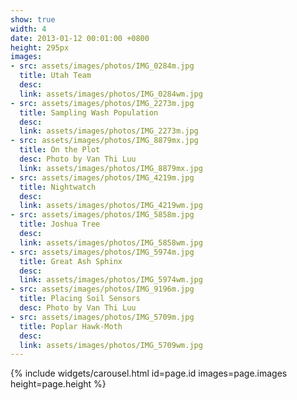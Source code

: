 ```yaml
---
show: true
width: 4
date: 2013-01-12 00:01:00 +0800
height: 295px
images:
- src: assets/images/photos/IMG_0284m.jpg
  title: Utah Team
  desc:
  link: assets/images/photos/IMG_0284wm.jpg
- src: assets/images/photos/IMG_2273m.jpg
  title: Sampling Wash Population
  desc:
  link: assets/images/photos/IMG_2273m.jpg
- src: assets/images/photos/IMG_8879mx.jpg
  title: On the Plot
  desc: Photo by Van Thi Luu
  link: assets/images/photos/IMG_8879mx.jpg 
- src: assets/images/photos/IMG_4219m.jpg
  title: Nightwatch
  desc:
  link: assets/images/photos/IMG_4219wm.jpg
- src: assets/images/photos/IMG_5858m.jpg
  title: Joshua Tree
  desc:
  link: assets/images/photos/IMG_5858wm.jpg
- src: assets/images/photos/IMG_5974m.jpg
  title: Great Ash Sphinx
  desc:
  link: assets/images/photos/IMG_5974wm.jpg
- src: assets/images/photos/IMG_9196m.jpg
  title: Placing Soil Sensors
  desc: Photo by Van Thi Luu
- src: assets/images/photos/IMG_5709m.jpg
  title: Poplar Hawk-Moth
  desc:
  link: assets/images/photos/IMG_5709wm.jpg
---
```


{% include widgets/carousel.html id=page.id images=page.images height=page.height %}
